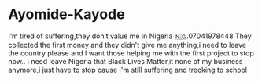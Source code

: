 # Ayomide-Kayode
I’m tired of suffering,they don’t value me in Nigeria 🇳🇬.07041978448
They collected the first money and they didn't give me anything,i need to leave the country please and I want those helping me with the first project to stop now.. i need leave Nigeria that Black Lives Matter,it none of my business anymore,i just have to stop cause I'm still suffering and trecking to school 
